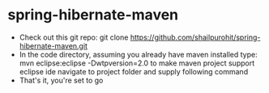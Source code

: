 # spring-hibernate-maven
* Check out this git repo: git clone https://github.com/shailpurohit/spring-hibernate-maven.git
* In the code directory, assuming you already have maven installed type: mvn eclipse:eclipse -Dwtpversion=2.0 to make maven project support eclipse ide navigate to project folder and supply following command
* That's it, you're set to go
